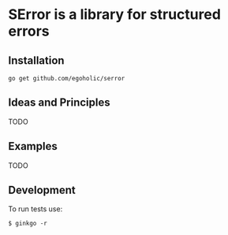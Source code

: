 # SError is a library for structured errors

## Installation
``go get github.com/egoholic/serror``

## Ideas and Principles
TODO

## Examples
TODO

## Development

To run tests use:

``$ ginkgo -r``
